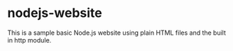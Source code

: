 # nodejs-website
This is a sample basic Node.js website using plain HTML files and the built in http module.
